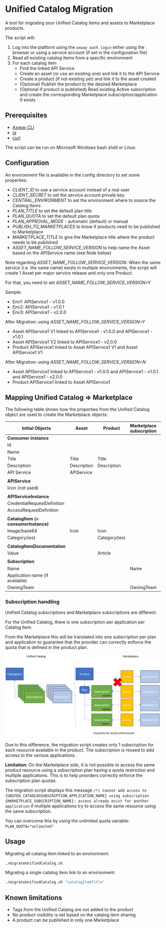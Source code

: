 # Unified Catalog Migration

A tool for migrating your Unified Catalog items and assets to Marketplace products.

The script will:

1. Log into the platform using the `axway auth login` either using the browser or using a service account (if set in the configuration file)
2. Read all existing catalog items from a specific environment
3. For each catalog item
    * Find the linked API Service
    * Create an asset (or use an existing one) and link it to the API Service
    * Create a product (if not existing yet) and link it to the asset created
    * (Optional) Publish the product to the desired Marketplace
    * (Optional if product is published) Read existing Active subscription and create the corresponding Marketplace subscription/application if exists

## Prerequisites

* [Axway CLI](https://docs.axway.com/bundle/amplify-central/page/docs/integrate_with_central/cli_central/index.html)
* [jq](https://jqlang.github.io/jq/)
* [curl](https://curl.se/)

The script can be run on Microsoft Windows bash shell or Linux.

## Configuration

An environment file is available in the config directory to set some properties:

* _CLIENT_ID_ to use a service account instead of a real user
* _CLIENT_SECRET_ to set the service account private key.
* _CENTRAL_ENVIRONMENT_ to set the environment where to source the Catalog Items
* _PLAN_TITLE_ to set the default plan title
* _PLAN_QUOTA_ to set the default plan quota
* _PLAN_APPROVAL_MODE_ - automatic (default) or manual
* _PUBLISH_TO_MARKETPLACES_ to know if products need to be published to Marketplace
* _MARKETPLACE_TITLE_ to give the Marketplace title where the product needs to be published
* _ASSET_NAME_FOLLOW_SERVICE_VERSION_ to help name the Asset based on the APIService name (see Note below)

Note regarding _ASSET_NAME_FOLLOW_SERVICE_VERSION_:
 When the same service (i.e. the same name) exists in multiple environments, the script will create 1 Asset per major service release and only one Product.
 
 For that, you need to set _ASSET_NAME_FOLLOW_SERVICE_VERSION=Y_

Sample:

* Env1: APIService1 - v1.0.0
* Env2: APIService1 - v1.0.1
* Env3: APIService1 - v2.0.0

After Migration: using _ASSET_NAME_FOLLOW_SERVICE_VERSION=Y_

* Asset APIService1 V1 linked to APIService1 - v1.0.0 and APIService1 - v1.0.1
* Asset APIService1 V2 linked to APIService1 - v2.0.0
* Product APIService1 linked to Asset APIService1 V1 and Asset APIService1 V1

After Migration: using _ASSET_NAME_FOLLOW_SERVICE_VERSION=N_
* Asset APIService1 linked to APIService1 - v1.0.0 and APIService1 - v1.0.1 and APIService1 - v2.0.0
* Product APIService1 linked to Asset APIService1

## Mapping Unified Catalog => Marketplace

The following table shows how the properties from the Unified Catalog object are used to create the Marketplace objects:

| Initial Objects                      | Asset                | Product       | Marketplace subscription | Marketplace application |
|------------------------------------|------------------------|---------------|--------------------------|-------------------------|
| **Consumer instance**                |                      |               |                          |                         |
|  Id                                  |                      |               |                          |                         |
|  Name                                |                      |               |                          |                         |
|  Title                               | Title                | Title         |                          |                         |
|  Description                         | Description          | Description   |                          |                         |
|  API Service                         | APIService           |               |                          |                         |
|                                      |                      |               |                          |                         |
| **APIService**                       |                      |               |                          |                         |
|  Icon (not used)                     |                      |               |                          |                         |
|                                      |                      |               |                          |                         |
| **APIServiceInstance**               |                      |               |                          |                         |
|  CredentialRequestDefinition         |                      |               |                          |                         |
|  AccessRequestDefinition             |                      |               |                          |                         |
|                                      |                      |               |                          |                         |
| **CatalogItem (= consumerInstance)** |                      |               |                          |                         |
|  Image/base64                        | Icon                 | Icon          |                          |                         |
|  Category(ies)                       |                      | Category(ies) |                          |                         |
|                                      |                      |               |                          |                         |
| **CatalogItemDocumentation**         |                      |               |                          |                         |
|  Value                               |                      | Article       |                          |                         |
|                                      |                      |               |                          |                         |
| **Subscription**                     |                      |               |                          |                         |
|  Name                                |                      |               | Name                     |                         |
|  Application name (if available)     |                      |               |                          | Name                    |
|  OwningTeam                          |                      |               | OwningTeam               | OwningTeam              |

### Subscription handling

Unified Catalog subscriptions and Marketplace subscriptions are different.

For the Unified Catalog, there is one subscription per application per Catalog Item.

From the Marketplace this will be translated into one subscription per plan and application to guarantee that the provider can correctly enforce the quota that is defined in the product plan.

![Alt text](subscription.png)

Due to this difference, the migration script creates only 1 subscription for each resource available in the product. The subscription is reused to add access to the various applications.

**Limitation**:
On the Marketplace side, it is not possible to access the same product resource using a subscription plan having a quota restriction and multiple applications. This is to help providers correctly enforce the subscription plan quotas.

The migration script displays this message `/!\ Cannot add access to {UNIFED_CATAOLOGSUBSCRIPTION_APPLICATION_NAME} using subscription {MARKETPLACE_SUBSCRIPTION_NAME}: access already exist for another application` if multiple applications try to access the same resource using the same subscription.

You can overcome this by using the unlimited quota variable: `PLAN_QUOTA="unlimited"`

## Usage

Migrating all catalog item linked to an environment:

```bash
./migrateUnifiedCatalog.sh
```

Migrating a single catalog item link to an environment:

```bash
./migrateUnifiedCatalog.sh "catalogItemTitle"
```

## Known limitations

* Tags from the Unified Catalog are not added to the product
* No product visibility is set based on the catalog item sharing
* A product can be published in only one Marketplace

